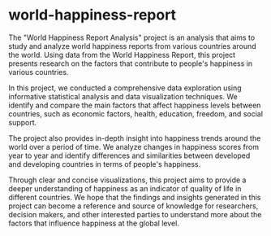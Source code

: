 # world-happiness-report
The "World Happiness Report Analysis" project is an analysis that aims to study and analyze world happiness reports from various countries around the world. Using data from the World Happiness Report, this project presents research on the factors that contribute to people's happiness in various countries.

In this project, we conducted a comprehensive data exploration using informative statistical analysis and data visualization techniques. We identify and compare the main factors that affect happiness levels between countries, such as economic factors, health, education, freedom, and social support.

The project also provides in-depth insight into happiness trends around the world over a period of time. We analyze changes in happiness scores from year to year and identify differences and similarities between developed and developing countries in terms of people's happiness.

Through clear and concise visualizations, this project aims to provide a deeper understanding of happiness as an indicator of quality of life in different countries. We hope that the findings and insights generated in this project can become a reference and source of knowledge for researchers, decision makers, and other interested parties to understand more about the factors that influence happiness at the global level.
